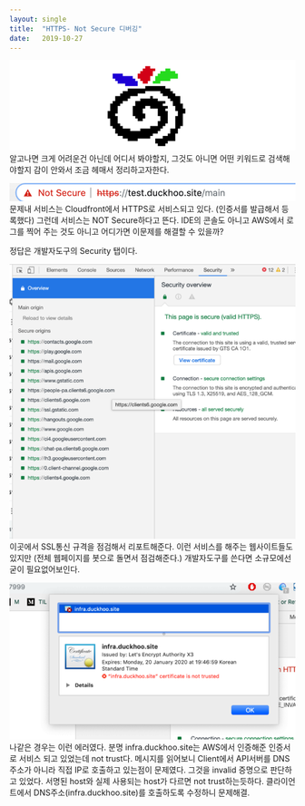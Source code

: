 ```yaml
---
layout:	single
title:	"HTTPS- Not Secure 디버깅"
date:	2019-10-27
---
```


  ![](/img/1*fKvhRwG9jPeZNvemJNjIqw.png)알고나면 크게 어려운건 아닌데 어디서 봐야할지, 그것도 아니면 어떤 키워드로 검색해야할지 감이 안와서 조금 헤매서 정리하고자한다.

![](/img/1*xe3UncPXPAodJ3ElqK_8ZQ.png)문제내 서비스는 Cloudfront에서 HTTPS로 서비스되고 있다. (인증서를 발급해서 등록했다) 그런데 서비스는 NOT Secure하다고 뜬다. IDE의 콘솔도 아니고 AWS에서 로그를 찍어 주는 것도 아니고 어디가면 이문제를 해결할 수 있을까?

정답은 개발자도구의 Security 탭이다.

![](/img/1*h2w5LyeLdY4aEOPbzSxbSQ.png)이곳에서 SSL통신 규격을 점검해서 리포트해준다. 이런 서비스를 해주는 웹사이트들도 있지만 (전체 웹페이지를 봇으로 돌면서 점검해준다.) 개발자도구를 쓴다면 소규모에선 굳이 필요없어보인다.

![](/img/1*Rx-qYiWvJC7CQf0eH9eGPQ.png)나같은 경우는 이런 에러였다. 분명 infra.duckhoo.site는 AWS에서 인증해준 인증서로 서비스 되고 있었는데 not trust다. 메시지를 읽어보니 Client에서 API서버를 DNS주소가 아니라 직접 IP로 호출하고 있는점이 문제였다. 그것을 invalid 증명으로 판단하고 있었다. 서명된 host와 실제 사용되는 host가 다르면 not trust하는듯하다. 클라이언트에서 DNS주소(infra.duckhoo.site)를 호출하도록 수정하니 문제해결.

  